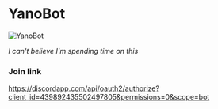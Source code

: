 # YanoBot 

![YanoBot](https://i.imgur.com/4piAmkE.png)

*I can't believe I'm spending time on this*

### Join link

https://discordapp.com/api/oauth2/authorize?client_id=439892435502497805&permissions=0&scope=bot
